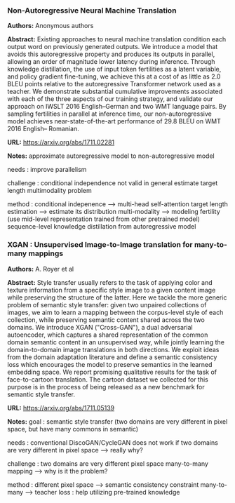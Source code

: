 ### Non-Autoregressive Neural Machine Translation

**Authors:** Anonymous authors

**Abstract:** Existing approaches to neural machine translation condition each output word on previously generated outputs. We introduce a model that avoids this autoregressive property and produces its outputs in parallel, allowing an order of magnitude lower latency during inference. Through knowledge distillation, the use of input token fertilities as a latent variable, and policy gradient fine-tuning, we achieve this at a cost of as little as 2.0 BLEU points relative to the autoregressive Transformer network used as a teacher. We demonstrate substantial cumulative improvements associated with each of the three aspects of our training strategy, and validate our approach on IWSLT 2016 English–German and two WMT language pairs. By sampling fertilities in parallel at inference time, our non-autoregressive model achieves near-state-of-the-art performance of 29.8 BLEU on WMT 2016 English– Romanian. 

**URL:** https://arxiv.org/abs/1711.02281

**Notes:** 
approximate autoregressive model to non-autoregressive model           

needs : improve parallelism

challenge : conditional independence not valid in general
            estimate target length
            multimodality problem
           
method : conditional indepenence --> multi-head self-attention
         target length estimation --> estimate its distribution
         multi-modality --> modeling fertility (use mid-level representation trained from other pretrained model)
                            sequence-level knowledge distillation from autoregressive model
                    
           
           
### XGAN : Unsupervised Image-to-Image translation for many-to-many mappings

**Authors:** A. Royer et al

**Abstract:** Style transfer usually refers to the task of applying color and texture information from a specific style image to a given content image while preserving the structure of the latter. Here we tackle the more generic problem of semantic style transfer: given two unpaired collections of images, we aim to learn a mapping between the corpus-level style of each collection, while preserving semantic content shared across the two domains. We introduce XGAN ("Cross-GAN"), a dual adversarial autoencoder, which captures a shared representation of the common domain semantic content in an unsupervised way, while jointly learning the domain-to-domain image translations in both directions. We exploit ideas from the domain adaptation literature and define a semantic consistency loss which encourages the model to preserve semantics in the learned embedding space. We report promising qualitative results for the task of face-to-cartoon translation. The cartoon dataset we collected for this purpose is in the process of being released as a new benchmark for semantic style transfer.

**URL:** https://arxiv.org/abs/1711.05139

**Notes:** 
goal : semantic style transfer (two domains are very different in pixel space, but have many commons in semantic)     

needs : conventional DiscoGAN/CycleGAN does not work if two domains are very different in pixel space
         --> really why?
         
challenge : two domains are very different pixel space
            many-to-many mapping  --> why is it the problem?
                       
method : different pixel space --> semantic consistency constraint
         many-to-many -->
         teacher loss : help utilizing pre-trained knowledge
